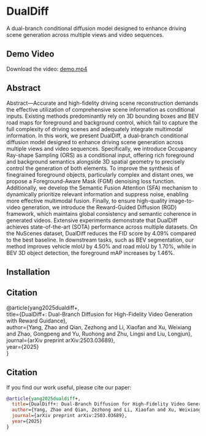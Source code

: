 # DualDiff
A dual-branch conditional diffusion model designed to enhance driving scene generation across multiple views and video sequences.

## Demo Video
Download the video: [demo.mp4](media/5721_1739810373.mp4)

## Abstract
Abstract—Accurate and high-fidelity driving scene reconstruction demands the effective utilization of comprehensive scene information as conditional inputs. Existing methods predominantly rely on 3D bounding boxes and BEV road maps for
foreground and background control, which fail to capture the full complexity of driving scenes and adequately integrate multimodal information. In this work, we present DualDiff, a dual-branch conditional diffusion model designed to enhance driving scene generation across multiple views and video sequences. Specifically, we introduce Occupancy Ray-shape Sampling (ORS) as a conditional input, offering rich foreground and background semantics alongside 3D spatial geometry to precisely control the generation of both elements. To improve the synthesis of finegrained foreground objects, particularly complex and distant ones, we propose a Foreground-Aware Mask (FGM) denoising loss function. Additionally, we develop the Semantic Fusion Attention (SFA) mechanism to dynamically prioritize relevant information and suppress noise, enabling more effective multimodal fusion. Finally, to ensure high-quality image-to-video generation, we introduce the Reward-Guided Diffusion (RGD) framework, which maintains global consistency and semantic coherence in generated videos. Extensive experiments demonstrate that DualDiff achieves state-of-the-art (SOTA) performance across multiple datasets. On the NuScenes dataset, DualDiff reduces the FID score by 4.09% compared to the best baseline. In downstream tasks, such as BEV segmentation, our method improves vehicle mIoU by 4.50% and road mIoU by 1.70%, while in BEV 3D object detection, the foreground mAP increases by 1.46%.
## Installation

## Citation
@article{yang2025dualdiff+, \
  title={DualDiff+: Dual-Branch Diffusion for High-Fidelity Video Generation with Reward Guidance}, \
  author={Yang, Zhao and Qian, Zezhong and Li, Xiaofan and Xu, Weixiang and Zhao, Gongpeng and Yu, Ruohong and Zhu, Lingsi and Liu, Longjun},\
  journal={arXiv preprint arXiv:2503.03689},\
  year={2025}\
}

## Citation
If you find our work useful, please cite our paper:

```bibtex
@article{yang2025dualdiff+,
  title={DualDiff+: Dual-Branch Diffusion for High-Fidelity Video Generation with Reward Guidance},
  author={Yang, Zhao and Qian, Zezhong and Li, Xiaofan and Xu, Weixiang and Zhao, Gongpeng and Yu, Ruohong and Zhu, Lingsi and Liu, Longjun},
  journal={arXiv preprint arXiv:2503.03689},
  year={2025}
}
